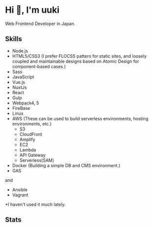 # Hi 👋, I'm uuki

Web Frontend Developer in Japan.

## Skills

- Node.js
- HTML5/CSS3 (I prefer FLOCSS pattern for static sites, and loosely coupled and maintainable designs based on Atomic Design for component-based cases.)
- Sass
- JavaScript
- Vue.js
- NuxtJs
- React
- Gulp
- Webpack4, 5
- FireBase
- Linux
- AWS (These can be used to build serverless environments, hosting environments, etc.)
  - S3
  - CloudFront
  - Amplify
  - EC2
  - Lambda
  - API Gateway
  - Serverless(SAM)
- Docker (Building a simple DB and CMS environment.)
- GAS

and

- Ansible
- Vagrant

*I haven't used it much lately.

## Stats

<a href="https://github.com/uuki/github-readme-stats">
  <img align="left" src="https://github-readme-stats.vercel.app/api?username=uuki&custom_title=uuki's%20GitHub%20Stats&count_private=true&show_icons=true&hide=contribs" alt="" />
</a>
